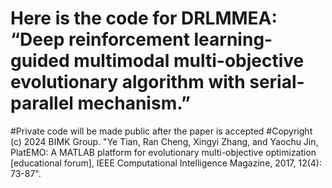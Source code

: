 # Here is the code for DRLMMEA: “Deep reinforcement learning-guided multimodal multi-objective evolutionary algorithm with serial-parallel mechanism.”
#Private code will be made public after the paper is accepted
#Copyright (c) 2024 BIMK Group. "Ye Tian, Ran Cheng, Xingyi Zhang, and Yaochu Jin, PlatEMO: A MATLAB platform for evolutionary multi-objective optimization [educational forum], IEEE Computational Intelligence Magazine, 2017, 12(4): 73-87".

